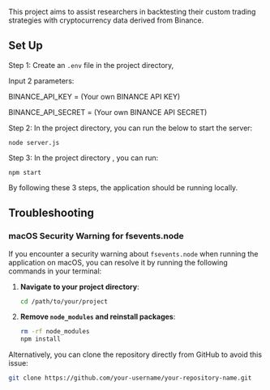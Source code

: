 This project aims to assist researchers in backtesting their custom trading strategies with cryptocurrency data derived from Binance.

## Set Up

Step 1: 
Create an `.env` file in the project directory,

Input 2 parameters:

BINANCE_API_KEY = (Your own BINANCE API KEY)

BINANCE_API_SECRET = (Your own BINANCE API SECRET)

Step 2: 
In the project directory, you can run the below to start the server:

`node server.js` 

Step 3:
In the project directory , you can run:

`npm start`


By following these 3 steps, the application should be running locally.


## Troubleshooting

### macOS Security Warning for fsevents.node

If you encounter a security warning about `fsevents.node` when running the application on macOS, you can resolve it by running the following commands in your terminal:

1. **Navigate to your project directory**:

    ```bash
    cd /path/to/your/project
    ```

2. **Remove `node_modules` and reinstall packages**:

    ```bash
    rm -rf node_modules
    npm install
    ```


Alternatively, you can clone the repository directly from GitHub to avoid this issue:

```bash
git clone https://github.com/your-username/your-repository-name.git
